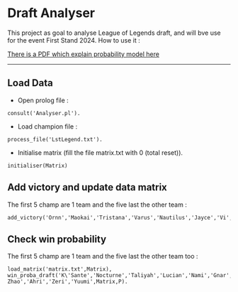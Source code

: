 # Draft Analyser

This project as goal to analyse League of Legends draft, and will bve use for the event First Stand 2024.
How to use it :

[There is a PDF which explain probability model here](main.pdf)

---
## Load Data
- Open prolog file :
```
consult('Analyser.pl').
```
- Load champion file :
```
process_file('LstLegend.txt').
```
- Initialise matrix (fill the file matrix.txt with 0 (total reset)).
```
initialiser(Matrix)
```
## Add victory and update data matrix
The first 5 champ are 1 team and the five last the other team :
```
add_victory('Ornn','Maokai','Tristana','Varus','Nautilus','Jayce','Vi','Aurora','Ezreal','Rell').

```

## Check win probability
The first 5 champ are 1 team and the five last the other team too :
```
load_matrix('matrix.txt',Matrix),
win_proba_draft('K\'Sante','Nocturne','Taliyah','Lucian','Nami','Gnar','Xin Zhao','Ahri','Zeri','Yuumi',Matrix,P).
```